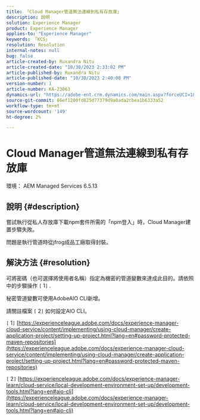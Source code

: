 ```yaml
---
title: 「Cloud Manager管道無法連線到私有存放庫」
description: 說明
solution: Experience Manager
product: Experience Manager
applies-to: "Experience Manager"
keywords: 「KCS」
resolution: Resolution
internal-notes: null
bug: false
article-created-by: Ruxandra Nitu
article-created-date: "10/30/2023 2:33:02 PM"
article-published-by: Ruxandra Nitu
article-published-date: "10/30/2023 2:40:08 PM"
version-number: 1
article-number: KA-23063
dynamics-url: "https://adobe-ent.crm.dynamics.com/main.aspx?forceUCI=1&pagetype=entityrecord&etn=knowledgearticle&id=ca27ae38-3177-ee11-8179-6045bd006295"
source-git-commit: 86ef1200fd825d77379d9a0ada2cbea1b6333a52
workflow-type: tm+mt
source-wordcount: '149'
ht-degree: 2%

---
```


# Cloud Manager管道無法連線到私有存放庫


環境： AEM Managed Services 6.5.13

## 說明 {#description}


嘗試執行從私人存放庫下載npm套件所需的「npm登入」時，Cloud Manager建置步驟失敗。

問題是執行管道時從jfrog成品工廠取得封裝。


## 解決方法 {#resolution}


可將密碼（也可選擇將使用者名稱）指定為機密的管道變數來達成此目的。請依照中的步驟操作 `[` 1`]` .

秘密管道變數可使用AdobeAIO CLI新增。

請關註檔案 `[` 2`]`  如何設定AIO CLI。



`[` 1`]`  [https://experienceleague.adobe.com/docs/experience-manager-cloud-service/content/implementing/using-cloud-manager/create-application-project/setting-up-project.html?lang=en#password-protected-maven-repositories](https://experienceleague.adobe.com/docs/experience-manager-cloud-service/content/implementing/using-cloud-manager/create-application-project/setting-up-project.html?lang=en#password-protected-maven-repositories)

`[` 2`]`  [https://experienceleague.adobe.com/docs/experience-manager-learn/cloud-service/local-development-environment-set-up/development-tools.html?lang=en#aio-cli](https://experienceleague.adobe.com/docs/experience-manager-learn/cloud-service/local-development-environment-set-up/development-tools.html?lang=en#aio-cli)

